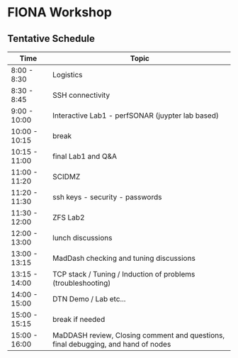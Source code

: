 # FIONA Workshop

## Tentative Schedule
| Time  | Topic |
| ------------- | ------------- |
| 8:00 - 8:30 | Logistics|
| 8:30 - 8:45 | SSH connectivity|
| 9:00 - 10:00 | Interactive Lab1 - perfSONAR (juypter lab based)|
|10:00 - 10:15 | break |
|10:15 - 11:00 | final Lab1 and Q&A|
|11:00 - 11:20 | SCIDMZ|
|11:20 - 11:30 | ssh keys - security - passwords|
|11:30 - 12:00 | ZFS Lab2|
|12:00 - 13:00 | lunch discussions|
|13:00 - 13:15 | MadDash checking and tuning discussions|
|13:15 - 14:00 | TCP stack / Tuning / Induction of problems  (troubleshooting)|
|14:00 - 15:00 | DTN Demo / Lab etc...|
|15:00 - 15:15 | break if needed|
|15:00 - 16:00 | MaDDASH review, Closing comment and questions, final debugging, and hand of nodes|
